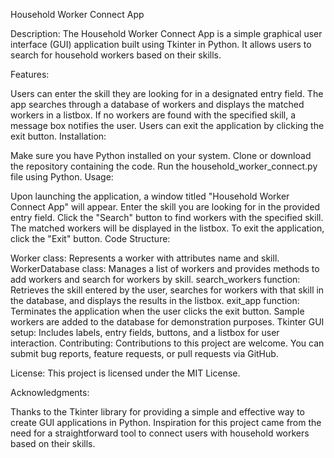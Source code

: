 
Household Worker Connect App

Description:
The Household Worker Connect App is a simple graphical user interface (GUI) application built using Tkinter in Python. It allows users to search for household workers based on their skills.

Features:

Users can enter the skill they are looking for in a designated entry field.
The app searches through a database of workers and displays the matched workers in a listbox.
If no workers are found with the specified skill, a message box notifies the user.
Users can exit the application by clicking the exit button.
Installation:

Make sure you have Python installed on your system.
Clone or download the repository containing the code.
Run the household_worker_connect.py file using Python.
Usage:

Upon launching the application, a window titled "Household Worker Connect App" will appear.
Enter the skill you are looking for in the provided entry field.
Click the "Search" button to find workers with the specified skill.
The matched workers will be displayed in the listbox.
To exit the application, click the "Exit" button.
Code Structure:

Worker class: Represents a worker with attributes name and skill.
WorkerDatabase class: Manages a list of workers and provides methods to add workers and search for workers by skill.
search_workers function: Retrieves the skill entered by the user, searches for workers with that skill in the database, and displays the results in the listbox.
exit_app function: Terminates the application when the user clicks the exit button.
Sample workers are added to the database for demonstration purposes.
Tkinter GUI setup: Includes labels, entry fields, buttons, and a listbox for user interaction.
Contributing:
Contributions to this project are welcome. You can submit bug reports, feature requests, or pull requests via GitHub.

License:
This project is licensed under the MIT License.

Acknowledgments:

Thanks to the Tkinter library for providing a simple and effective way to create GUI applications in Python.
Inspiration for this project came from the need for a straightforward tool to connect users with household workers based on their skills.
